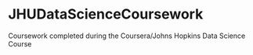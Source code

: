 # JHUDataScienceCoursework
Coursework completed during the Coursera/Johns Hopkins Data Science Course
